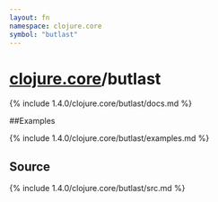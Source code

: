 ```yaml
---
layout: fn
namespace: clojure.core
symbol: "butlast"
---
```


# [clojure.core](../)/butlast

{% include 1.4.0/clojure.core/butlast/docs.md %}

##Examples

{% include 1.4.0/clojure.core/butlast/examples.md %}
## Source
{% include 1.4.0/clojure.core/butlast/src.md %}

